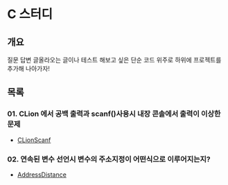 # C 스터디



## 개요

질문 답변 글올라오는 글이나 테스트 해보고 싶은 단순 코드 위주로 하위에 프로젝트를 추가해 나아가자!



## 목록

### 01. CLion 에서 공백 출력과 scanf()사용시 내장 콘솔에서 출력이 이상한 문제

* [CLionScanf](CLionScanf)

### 02. 연속된 변수 선언시 변수의 주소지정이 어떤식으로 이루어지는지?

* [AddressDistance](AddressDistance)





